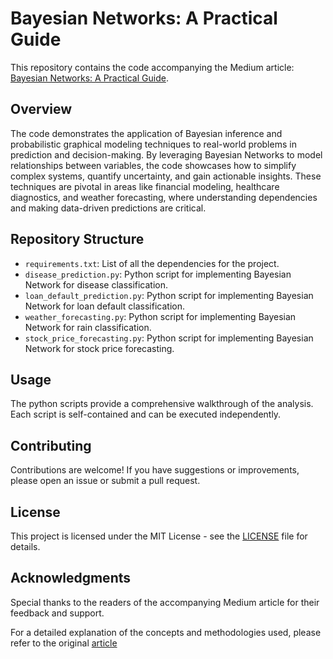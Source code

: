 # Bayesian Networks: A Practical Guide

This repository contains the code accompanying the Medium article: [Bayesian Networks: A Practical Guide](https://medium.com/@patelmunj2011/bayesian-networks-a-practical-guide-4edf97e4e6d4).

## Overview

The code demonstrates the application of Bayesian inference and probabilistic graphical modeling techniques to real-world problems in prediction and decision-making. By leveraging Bayesian Networks to model relationships between variables, the code showcases how to simplify complex systems, quantify uncertainty, and gain actionable insights. These techniques are pivotal in areas like financial modeling, healthcare diagnostics, and weather forecasting, where understanding dependencies and making data-driven predictions are critical.

## Repository Structure

- `requirements.txt`: List of all the dependencies for the project.
- `disease_prediction.py`: Python script for implementing Bayesian Network for disease classification.
- `loan_default_prediction.py`: Python script for implementing Bayesian Network for loan default classification.
- `weather_forecasting.py`: Python script for implementing Bayesian Network for rain classification.
- `stock_price_forecasting.py`: Python script for implementing Bayesian Network for stock price forecasting.

## Usage

The python scripts provide a comprehensive walkthrough of the analysis. Each script is self-contained and can be executed independently.

## Contributing

Contributions are welcome! If you have suggestions or improvements, please open an issue or submit a pull request.

## License

This project is licensed under the MIT License - see the [LICENSE](LICENSE) file for details.

## Acknowledgments

Special thanks to the readers of the accompanying Medium article for their feedback and support.

For a detailed explanation of the concepts and methodologies used, please refer to the original [article](https://medium.com/@patelmunj2011/bayesian-networks-a-practical-guide-4edf97e4e6d4)
